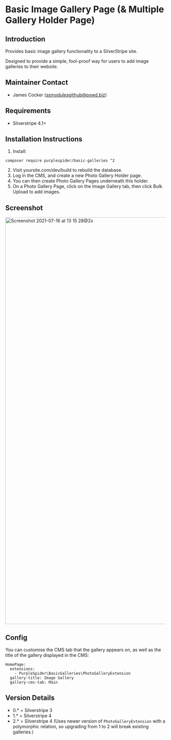 # Basic Image Gallery Page (& Multiple Gallery Holder Page)

## Introduction

Provides basic image gallery functionality to a SilverStripe site. 

Designed to provide a simple, fool-proof way for users to add image galleries to their website.

## Maintainer Contact ##
 * James Cocker (ssmodulesgithub@pswd.biz)
 
## Requirements
 * Silverstripe 4.1+
 
## Installation Instructions

1. Install:
````
composer require purplespider/basic-galleries ^2
````

2. Visit yoursite.com/dev/build to rebuild the database.
3. Log in the CMS, and create a new Photo Gallery Holder page.
4. You can then create Photo Gallery Pages underneath this holder.
5. On a Photo Gallery Page, click on the Image Gallery tab, then click Bulk Upload to add images.

## Screenshot
<img width="1277" alt="Screenshot 2021-07-16 at 13 15 28@2x" src="https://user-images.githubusercontent.com/329880/125945926-12f45da8-ec7a-4851-927c-c8dddee461af.png">

## Config

You can customise the CMS tab that the gallery appears on, as well as the title of the gallery displayed in the CMS:

````
HomePage:
  extensions:
    - PurpleSpider\BasicGalleries\PhotoGalleryExtension
  gallery-title: Image Gallery
  gallery-cms-tab: Main
````

## Version Details

* 0.* = Silverstripe 3
* 1.* = Silverstripe 4
* 2.* = Silverstripe 4 (Uses newer version of `PhotoGalleryExtension` with a polymorphic relation, so upgrading from 1 to 2 will break existing galleries.)
